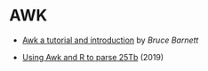 # AWK

* [Awk a tutorial and introduction](https://www.grymoire.com/Unix/Awk.html) by _Bruce Barnett_

* [Using Awk and R to parse 25Tb](https://livefreeordichotomize.com/2019/06/04/using_awk_and_r_to_parse_25tb/) \(2019\)
